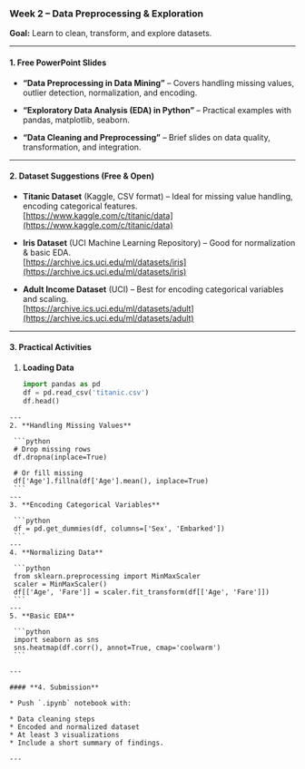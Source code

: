 ### Week 2 – Data Preprocessing & Exploration
**Goal:** Learn to clean, transform, and explore datasets.

---

#### **1. Free PowerPoint Slides**
- **“Data Preprocessing in Data Mining”** – Covers handling missing values, outlier detection, normalization, and encoding.  
  

- **“Exploratory Data Analysis (EDA) in Python”** – Practical examples with pandas, matplotlib, seaborn.  
  

- **“Data Cleaning and Preprocessing”** – Brief slides on data quality, transformation, and integration.  
 
---

#### **2. Dataset Suggestions (Free & Open)**
- **Titanic Dataset** (Kaggle, CSV format) – Ideal for missing value handling, encoding categorical features.  
  [https://www.kaggle.com/c/titanic/data](https://www.kaggle.com/c/titanic/data)  

- **Iris Dataset** (UCI Machine Learning Repository) – Good for normalization & basic EDA.  
  [https://archive.ics.uci.edu/ml/datasets/iris](https://archive.ics.uci.edu/ml/datasets/iris)  

- **Adult Income Dataset** (UCI) – Best for encoding categorical variables and scaling.  
  [https://archive.ics.uci.edu/ml/datasets/adult](https://archive.ics.uci.edu/ml/datasets/adult)

---

#### **3. Practical Activities**
1. **Loading Data**
   ```python
   import pandas as pd
   df = pd.read_csv('titanic.csv')
   df.head()
  ````
---
2. **Handling Missing Values**

   ```python
   # Drop missing rows
   df.dropna(inplace=True)

   # Or fill missing
   df['Age'].fillna(df['Age'].mean(), inplace=True)
   ```
---
3. **Encoding Categorical Variables**

   ```python
   df = pd.get_dummies(df, columns=['Sex', 'Embarked'])
   ```
---
4. **Normalizing Data**

   ```python
   from sklearn.preprocessing import MinMaxScaler
   scaler = MinMaxScaler()
   df[['Age', 'Fare']] = scaler.fit_transform(df[['Age', 'Fare']])
   ```
---
5. **Basic EDA**

   ```python
   import seaborn as sns
   sns.heatmap(df.corr(), annot=True, cmap='coolwarm')
   ```

---

#### **4. Submission**

* Push `.ipynb` notebook with:

  * Data cleaning steps
  * Encoded and normalized dataset
  * At least 3 visualizations
* Include a short summary of findings.

---

